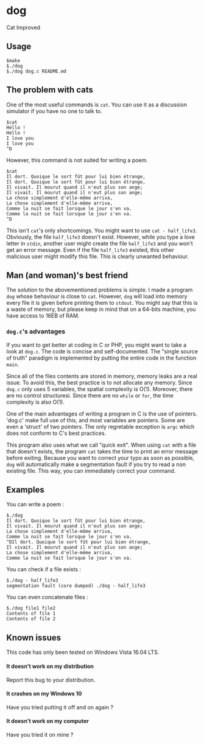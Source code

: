 # dog
Cat Improved
## Usage

    $make
    $./dog
    $./dog dog.c README.md

## The problem with cats

One of the most useful commands is `cat`. You can use it as a discussion simulator if you have no one to talk to.

    $cat
    Hello !
    Hello !
    I love you
    I love you
    ^D

However, this command is not suited for writing a poem.

    $cat
    Il dort. Quoique le sort fût pour lui bien étrange,
    Il dort. Quoique le sort fût pour lui bien étrange,
    Il vivait. Il mourut quand il n'eut plus son ange;
    Il vivait. Il mourut quand il n'eut plus son ange;
    La chose simplement d'elle-même arriva,
    La chose simplement d'elle-même arriva,
    Comme la nuit se fait lorsque le jour s'en va.
    Comme la nuit se fait lorsque le jour s'en va.
    ^D

This isn't `cat`'s only shortcomings. You might want to use `cat - half_life3`. Obviously, the file `half_life3` doesn't exist. However, while you type a love letter in `stdin`, another user might create the file `half_life3` and you won't get an error message. Even if the file `half_life3` existed, this other malicious user might modify this file. This is clearly unwanted behaviour.

## Man (and woman)'s best friend

The solution to the abovementioned problems is simple. I made a program `dog` whose behaviour is close to `cat`. However, `dog` will load into memory every file it is given before printing them to `stdout`. You might say that this is a waste of memory, but please keep in mind that on a 64-bits machine, you have access to 16EB of RAM.


### `dog.c`'s advantages

If you want to get better at coding in C or PHP, you might want to take a look at `dog.c`. The code is concise and self-documented. The "single source of truth" paradigm is implemented by putting the entire code in the function `main`.

Since all of the files contents are stored in memory, memory leaks are a real issue. To avoid this, the best practice is to not allocate any memory. Since `dog.c` only uses 5 variables, the spatial complexity is O(1). Moreover, there are no control structuresi. Since there are no `while` or `for`, the time complexity is also O(1).

One of the main advantages of writing a program in C is the use of pointers. 'dog.c' make full use of this, and most variables are pointers. Some are even a 'struct' of two pointers. The only regretable exception is `argc` which does not conform to C's best practices.

This program also uses what we call "quick exit". When using `cat` with a file that doesn't exists, the program `cat` takes the time to print an error message before exiting. Because you want to correct your typo as soon as possible, `dog` will automatically make a segmentation fault if you try to read a non existing file. This way, you can immediately correct your command.

## Examples

You can write a poem :

    $./dog
    Il dort. Quoique le sort fût pour lui bien étrange,
    Il vivait. Il mourut quand il n'eut plus son ange;
    La chose simplement d'elle-même arriva,
    Comme la nuit se fait lorsque le jour s'en va.
    ^DIl dort. Quoique le sort fût pour lui bien étrange,
    Il vivait. Il mourut quand il n'eut plus son ange;
    La chose simplement d'elle-même arriva,
    Comme la nuit se fait lorsque le jour s'en va.

You can check if a file exists :

    $./dog - half_life3
    segmentation fault (core dumped) ./dog - half_life3

You can even concatenate files :

    $./dog file1 file2
    Contents of file 1
    Contents of file 2

## Known issues

This code has only been tested on Windows Vista 16.04 LTS.

#### It doesn't work on my distribution
Report this bug to your distribution.

#### It crashes on my Windows 10
Have you tried putting it off and on again ?

#### It doesn't work on my computer
Have you tried it on mine ?
